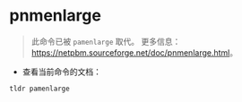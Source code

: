 # pnmenlarge

> 此命令已被 `pamenlarge` 取代。
> 更多信息：<https://netpbm.sourceforge.net/doc/pnmenlarge.html>。

- 查看当前命令的文档：

`tldr pamenlarge`